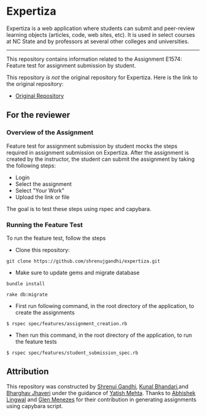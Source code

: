 # Expertiza
Expertiza is a web application where students can submit and peer-review learning objects (articles, code, web sites, etc). It is used in select courses at NC State and by professors at several other colleges and universities.

***

This repository contains information related to the Assignment E1574: Feature test for assignment submission by student.

This repository _is not_ the original repository for Expertiza. Here is the link to the original repository:
* [Original Repository](https://github.com/expertiza/expertiza)


## For the reviewer
### Overview of the Assignment
Feature test for assignment submission by student mocks the steps required in assignment submission on Expertiza. After the assignment is created by the instructor, the student can submit the assignment by taking the following steps:
* Login
* Select the assignment
* Select "Your Work"
* Upload the link or file

The goal is to test these steps using rspec and capybara.

### Running the Feature Test
To run the feature test, follow the steps
* Clone this repository: 
```
git clone https://github.com/shrenujgandhi/expertiza.git
```
* Make sure to update gems and migrate database
```
bundle install
```
```
rake db:migrate
```
* First run following command, in the root directory of the application, to create the assignments
```
$ rspec spec/features/assignment_creation.rb
```
* Then run this command, in the root directory of the application, to run the feature tests
```
$ rspec spec/features/student_submission_spec.rb
```

## Attribution
This repository was constructed by [Shrenuj Gandhi](https://github.com/shrenujgandhi), [Kunal Bhandari](https://github.com/kunalb6),and [Bharghav Jhaveri](
https://github.com/BhargavJhaveri) under the guidance of [Yatish Mehta](https://github.com/yatish27). Thanks to [Abhishek Lingwal](https://github.com/imabhishekl) and [Glen Menezes](https://github.com/gmeneze) for their contribution in generating assignments using capybara script.
